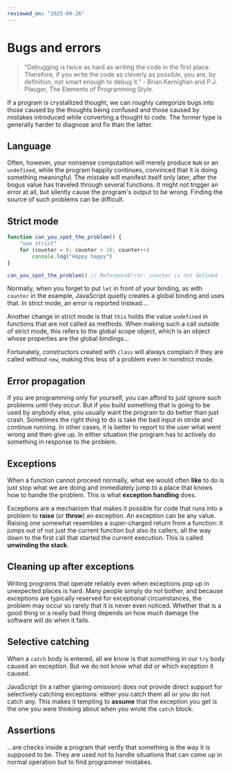 ```yaml
---
reviewed_on: "2025-09-26"
---
```


# Bugs and errors

> "Debugging is twice as hard as writing the code in the first place. Therefore, if you write the code as cleverly as possible, you are, by definition, not smart enough to debug it." - Brian Kernighan and P.J. Plauger, The Elements of Programming Style.

If a program is crystallized thought, we can roughly categorize bugs into those caused by the thoughts being confused and those caused by mistakes introduced while converting a thought to code. The former type is generally harder to diagnose and fix than the latter.

## Language

Often, however, your nonsense computation will merely produce `NaN` or an `undefined`, while the program happily continues, convinced that it is doing something meaningful. The mistake will manifest itself only later, after the bogus value has traveled through several functions. It might not trigger an error at all, but silently cause the program's output to be wrong. Finding the source of such problems can be difficult.

## Strict mode

```javascript
function can_you_spot_the_problem() {
	"use strict"
	for (counter = 0; counter < 10; counter++)
		console.log("Happy happy")
}

can_you_spot_the_problem() // ReferenceError: counter is not defined
```

Normally, when you forget to put `let` in front of your binding, as with `counter` in the example, JavaScript quietly creates a global binding and uses that. In strict mode, an error is reported instead....

Another change in strict mode is that `this` holds the value `undefined` in functions that are not called as methods. When making such a call outside of strict mode, this refers to the global scope object, which is an object whose properties are the global bindings...

Fortunately, constructors created with `class` will always complain if they are called without `new`, making this less of a problem even in nonstrict mode.

## Error propagation

If you are programming only for yourself, you can afford to just ignore such problems until they occur. But if you build something that is going to be used by anybody else, you usually want the program to do better than just crash. Sometimes the right thing to do is take the bad input in stride and continue running. In other cases, it is better to report to the user what went wrong and then give up. In either situation the program has to actively do something in response to the problem.

## Exceptions

When a function cannot proceed normally, what we would often **like** to do is just stop what we are doing and immediately jump to a place that knows how to handle the problem. This is what **exception handling** does.

Exceptions are a mechanism that makes it possible for code that runs into a problem to **raise** (or **throw**) an exception. An exception can be any value. Raising one somewhat resembles a super-charged return from a function: it jumps out of not just the current function but also its callers, all the way down to the first call that started the current execution. This is called **unwinding the stack**.

## Cleaning up after exceptions

Writing programs that operate reliably even when exceptions pop up in unexpected places is hard. Many people simply do not bother, and because exceptions are typically reserved for exceptional circumstances, the problem may occur so rarely that it is never even noticed. Whether that is a good thing or a really bad thing depends on how much damage the software will do when it fails.

## Selective catching

When a `catch` body is entered, all we know is that something in our `try` body caused an exception. But we do not know what did or which exception it caused.

JavaScript (in a rather glaring omission) does not provide direct support for selectively catching exceptions: either you catch them all or you do not catch any. This makes it tempting to **assume** that the exception you get is the one you were thinking about when you wrote the `catch` block.

## Assertions

...are checks inside a program that verify that something is the way it is supposed to be. They are used not to handle situations that can come up in normal operation but to find programmer mistakes.

